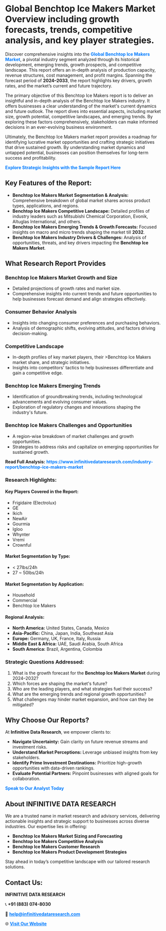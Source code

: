 <h1>Global Benchtop Ice Makers Market Overview including growth forecasts, trends, competitive analysis, and key player strategies.</h1>
<p>
Discover comprehensive insights into the 
<a href="https://www.infinitivedataresearch.com/industry-report/benchtop-ice-makers-market" rel="dofollow" style="color: #007BFF; text-decoration: none;"><strong>Global Benchtop Ice Makers Market</strong></a>, a pivotal industry segment analyzed through its historical development, emerging trends, growth prospects, and competitive landscape. This report offers an in-depth analysis of production capacity, revenue structures, cost management, and profit margins. Spanning the forecast period of <strong>2024–2033</strong>, the report highlights key drivers, growth rates, and the market’s current and future trajectory.
</p>
<p>
The primary objective of this Benchtop Ice Makers report is to deliver an insightful and in-depth analysis of the Benchtop Ice Makers industry. It offers businesses a clear understanding of the market's current dynamics and future outlook. The report dives into essential aspects, including market size, growth potential, competitive landscapes, and emerging trends. By exploring these factors comprehensively, stakeholders can make informed decisions in an ever-evolving business environment.
</p>
<p>
Ultimately, the Benchtop Ice Makers market report provides a roadmap for identifying lucrative market opportunities and crafting strategic initiatives that drive sustained growth. By understanding market dynamics and untapped potential, businesses can position themselves for long-term success and profitability.
</p>
<p>
<a href="https://www.infinitivedataresearch.com/request-sample/reportId=110695" style="color: #007BFF; text-decoration: none;"><strong>Explore Strategic Insights with the Sample Report Here</strong></a>
</p>

<h2>Key Features of the Report:</h2>
<ul>
<li><strong>Benchtop Ice Makers Market Segmentation & Analysis:</strong> Comprehensive breakdown of global market shares across product types, applications, and regions.</li>
<li><strong>Benchtop Ice Makers Competitive Landscape:</strong> Detailed profiles of industry leaders such as Mitsubishi Chemical Corporation, Evonik, Altuglas International, and others.</li>
<li><strong>Benchtop Ice Makers Emerging Trends & Growth Forecasts:</strong> Focused insights on macro and micro trends shaping the market till <strong>2032</strong>.</li>
<li><strong>Benchtop Ice Makers Industry Drivers & Challenges:</strong> Analysis of opportunities, threats, and key drivers impacting the <strong>Benchtop Ice Makers Market</strong>.</li>
</ul>

<h2>What Research Report Provides</h2>
<h3>Benchtop Ice Makers Market Growth and Size</h3>
<ul>
<li>Detailed projections of growth rates and market size.</li>
<li>Comprehensive insights into current trends and future opportunities to help businesses forecast demand and align strategies effectively.</li>
</ul>

<h3>Consumer Behavior Analysis</h3>
<ul>
<li>Insights into changing consumer preferences and purchasing behaviors.</li>
<li>Analysis of demographic shifts, evolving attitudes, and factors driving decision-making.</li>
</ul>

<h3>Competitive Landscape</h3>
<ul>
<li>In-depth profiles of key market players, their >Benchtop Ice Makers market share, and strategic initiatives.</li>
<li>Insights into competitors' tactics to help businesses differentiate and gain a competitive edge.</li>
</ul>

<h3>Benchtop Ice Makers Emerging Trends</h3>
<ul>
<li>Identification of groundbreaking trends, including technological advancements and evolving consumer values.</li>
<li>Exploration of regulatory changes and innovations shaping the industry's future.</li>
</ul>

<h3>Benchtop Ice Makers Challenges and Opportunities</h3>
<ul>
<li>A region-wise breakdown of market challenges and growth opportunities.</li>
<li>Strategies to address risks and capitalize on emerging opportunities for sustained growth.</li>
</ul>
<p><strong>Read Full Analysis:</strong> <a href="https://www.infinitivedataresearch.com/industry-report/benchtop-ice-makers-market" rel="dofollow" style="color: #007BFF; text-decoration: none;"><strong>https://www.infinitivedataresearch.com/industry-report/benchtop-ice-makers-market</strong></a></p>
<h3>Research Highlights:</h3>
<h4>Key Players Covered in the Report:</h4>
<ul><li>Frigidaire (Electrolux)</li><li>GE</li><li>Ikich</li><li>NewAir</li><li>Gourmia</li><li>Igloo</li><li>Whynter</li><li>Vremi</li><li>Crownful</li></ul>
<h4>Market Segmentation by Type:</h4>
<ul><li>&lt; 27lbs/24h</li><li>27 ~ 50lbs/24h</li></ul>
<h4>Market Segmentation by Application:</h4>
<ul><li>Household</li><li>Commercial</li><li>Benchtop Ice Makers</li></ul>

<h4>Regional Analysis:</h4>
<ul>
<li><strong>North America:</strong> United States, Canada, Mexico</li>
<li><strong>Asia-Pacific:</strong> China, Japan, India, Southeast Asia</li>
<li><strong>Europe:</strong> Germany, UK, France, Italy, Russia</li>
<li><strong>Middle East & Africa:</strong> UAE, Saudi Arabia, South Africa</li>
<li><strong>South America:</strong> Brazil, Argentina, Colombia</li>
</ul>

<h3>Strategic Questions Addressed:</h3>
<ol>
<li>What is the growth forecast for the <strong>Benchtop Ice Makers Market</strong> during 2024–2032?</li>
<li>Which forces are shaping the market's future?</li>
<li>Who are the leading players, and what strategies fuel their success?</li>
<li>What are the emerging trends and regional growth opportunities?</li>
<li>What challenges may hinder market expansion, and how can they be mitigated?</li>
</ol>

<h2>Why Choose Our Reports?</h2>
<p>At <strong>Infinitive Data Research</strong>, we empower clients to:</p>
<ul>
<li><strong>Navigate Uncertainty:</strong> Gain clarity on future revenue streams and investment risks.</li>
<li><strong>Understand Market Perceptions:</strong> Leverage unbiased insights from key stakeholders.</li>
<li><strong>Identify Prime Investment Destinations:</strong> Prioritize high-growth opportunities with data-driven rankings.</li>
<li><strong>Evaluate Potential Partners:</strong> Pinpoint businesses with aligned goals for collaboration.</li>
</ul>
<p><a href="https://www.infinitivedataresearch.com/industry-report/benchtop-ice-makers-market" rel="dofollow" style="color: #007BFF; text-decoration: none;"><strong>Speak to Our Analyst Today</strong></a></p>

<h2>About INFINITIVE DATA RESEARCH</h2>
<p>We are a trusted name in market research and advisory services, delivering actionable insights and strategic support to businesses across diverse industries. Our expertise lies in offering:</p>
<ul>
<li><strong>Benchtop Ice Makers Market Sizing and Forecasting</strong></li>
<li><strong>Benchtop Ice Makers Competitive Analysis</strong></li>
<li><strong>Benchtop Ice Makers Customer Research</strong></li>
<li><strong>Benchtop Ice Makers Product Development Strategies</strong></li>
</ul>
<p>Stay ahead in today’s competitive landscape with our tailored research solutions.</p>

<h2>Contact Us:</h2>
<p><strong>INFINITIVE DATA RESEARCH</strong></p>
<p>📞 <strong>+91 (883) 074-8030</strong></p>
<p>📧 <strong><a href="mailto:help@infinitivedataresearch.com" style="color: #007BFF;">help@infinitivedataresearch.com</a></strong></p>
<p>🌐 <strong><a href="https://www.infinitivedataresearch.com" rel="dofollow" style="color: #007BFF;">Visit Our Website</a></strong></p>